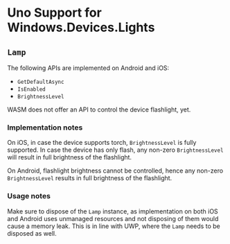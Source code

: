 ﻿# Uno Support for Windows.Devices.Lights

## `Lamp`

The following APIs are implemented on Android and iOS:

* `GetDefaultAsync`
* `IsEnabled`
* `BrightnessLevel`

WASM does not offer an API to control the device flashlight, yet.

### Implementation notes

On iOS, in case the device supports torch, `BrightnessLevel` is fully supported. In case the device has only flash, any non-zero `BrightnessLevel` will result in full brightness of the flashlight.

On Android, flashlight brightness cannot be controlled, hence any non-zero `BrightnessLevel` results in full brightness of the flashlight.

### Usage notes

Make sure to dispose of the `Lamp` instance, as implementation on both iOS and Android uses unmanaged resources and not disposing of them would cause a memory leak. This is in line with UWP, where the `Lamp` needs to be disposed as well.
